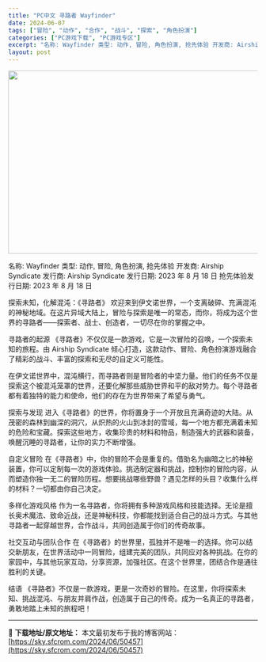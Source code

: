 ```yaml
---
title: "PC中文 寻路者 Wayfinder"
date: 2024-06-07
tags: ["冒险", "动作", "合作", "战斗", "探索", "角色扮演"]
categories: ["PC游戏下载", "PC游戏专区"]
excerpt: "名称: Wayfinder 类型: 动作, 冒险, 角色扮演, 抢先体验 开发商: Airship Syndicate 发行商: Airship Syndicate 发行日期: 2023 年 8 月 18 日 抢先体验发行日期: 2023 年 8 月 18 日 探索未知，化解混沌：《寻路者》 欢迎来&hellip;"
layout: post
---
```


<img class="aligncenter size-full wp-image-50458" src="https://sky.sfcrom.com/wp-content/uploads/2024/06/202406070044266.webp" alt="" width="660" height="370" />

名称: Wayfinder
类型: 动作, 冒险, 角色扮演, 抢先体验
开发商: Airship Syndicate
发行商: Airship Syndicate
发行日期: 2023 年 8 月 18 日
抢先体验发行日期: 2023 年 8 月 18 日

探索未知，化解混沌：《寻路者》
欢迎来到伊文诺世界，一个支离破碎、充满混沌的神秘地域。在这片异域大陆上，冒险与探索是唯一的常态，而你，将成为这个世界的寻路者——探索者、战士、创造者，一切尽在你的掌握之中。

寻路者的起源
《寻路者》不仅仅是一款游戏，它是一次冒险的召唤，一个探索未知的旅程。由 Airship Syndicate 倾心打造，这款动作、冒险、角色扮演游戏融合了精彩的战斗、丰富的探索和无尽的自定义可能性。

在伊文诺世界中，混沌横行，而寻路者则是冒险者的中坚力量。他们的任务不仅是探索这个被混沌笼罩的世界，还要化解那些威胁世界和平的敌对势力。每个寻路者都有着独特的能力和使命，他们的存在为世界带来了希望与勇气。

探索与发现
进入《寻路者》的世界，你将置身于一个开放且充满奇迹的大陆。从茂密的森林到幽深的洞穴，从炽热的火山到冰封的雪域，每一个地方都充满着未知的危险和宝藏。探索这些地方，收集珍贵的材料和物品，制造强大的武器和装备，唤醒沉睡的寻路者，让你的实力不断增强。

自定义冒险
在《寻路者》中，你的冒险不会是重复的。借助名为幽暗之匕的神秘装置，你可以定制每一次的游戏体验。挑选制定器和挑战，控制你的冒险内容，从而塑造你独一无二的冒险历程。想要挑战哪些野兽？遇见怎样的头目？收集什么样的材料？一切都由你自己决定。

多样化游戏风格
作为一名寻路者，你将拥有多种游戏风格和技能选择。无论是擅长奥术魔法、致命近战，还是神秘科技，你都能找到适合自己的战斗方式。与其他寻路者一起穿越世界，合作战斗，共同创造属于你们的传奇故事。

社交互动与团队合作
在《寻路者》的世界里，孤独并不是唯一的选择。你可以结交新朋友，在世界活动中一同冒险，组建完美的团队，共同应对各种挑战。在你的家园中，与其他玩家互动，分享资源，加强社区。在这个世界里，团结合作是通往胜利的关键。

结语
《寻路者》不仅是一款游戏，更是一次奇妙的冒险。在这里，你将探索未知、挑战混沌、与朋友并肩作战，创造属于自己的传奇。成为一名真正的寻路者，勇敢地踏上未知的旅程吧！

---
📖 **下载地址/原文地址：** 本文最初发布于我的博客网站：[https://sky.sfcrom.com/2024/06/50457](https://sky.sfcrom.com/2024/06/50457)
